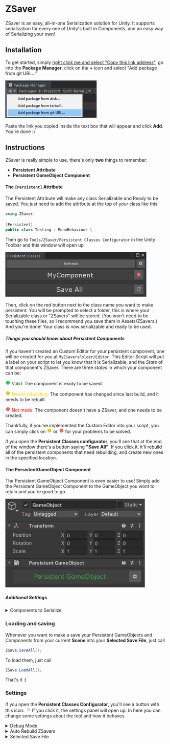 # ZSaver
ZSaver is an easy, all-in-one Serialization solution for Unity. It supports serialization for every one of Unity's built in Components, and an easy way of Serializing your own!
## Installation
To get started, simply [right click me and select "Copy this link address"](https://github.com/Ziplaw/ZSave.git), go into the **Package Manager**, click on the **+** icon and select "Add package from git URL..."

 ![no image :(](Scripts/Editor/Resources/README/package_manager_tut.png)

 Paste the link you copied inside the text box that will appear and click **Add**.
You're done :)
## Instructions
ZSaver is really simple to use, there's only **two** things to remember:

 - **Persistent Attribute**
 - **Persistent GameObject Component**

#### The ```[Persistent]``` Attribute
The Persistent Attribute will make any class Serializable and Ready to be saved. You just need to add the attribute at the top of your class like this:
```cs
using ZSaver;

[Persistent]
public class Testing : MonoBehaviour {
```
Then go to ```Tools/ZSaver/Persistent Classes Configurator``` in the Unity Toolbar and this window will open up

 ![no image :(](Scripts/Editor/Resources/README/configurator_tut.png)

Then, click on the red button next to the class name you want to make persistent.
You will be prompted to select a folder, this is where your Serializable class or "ZSavers" will be stored. (You won't need to be touching these files, so I recommend you save them in Assets/ZSavers.)
And you're done! Your class is now serializable and ready to be used.
##### Things you should know about Persistent Components
If you haven't created an Custom Editor for your persistent component, one will be created for you at ```MyZSaversFolder/Editor```.
This Editor Script will put a label on your script to let you know that it is Serializable, and the _State_ of that component's ZSaver.
There are three _states_ in which your component can be:

![no image :(](Scripts/Editor/Resources/valid.png) <span style="color: green;">Valid:</span> The component is ready to be saved.

![no image :(](Scripts/Editor/Resources/needs_rebuilding.png) <span style="color: gold;">Needs rebuilding:</span> The component has changed since last build, and it needs to be rebuilt.

![no image :(](Scripts/Editor/Resources/not_made.png) <span style="color: red;">Not made:</span> The component doesn't have a ZSaver, and one needs to be created.

Thankfully, if you've implemented the Custom Editor into your script, you can simply click on ![no image :(](Scripts/Editor/Resources/needs_rebuilding.png) or ![no image :(](Scripts/Editor/Resources/not_made.png) for your problems to be solved.

If you open the **Persistent Classes configurator**, you'll see that at the end of the window there's a button saying **"Save All"**. If you click it, it'll rebuild all of the persistent components that need rebuilding, and create new ones in the specified location.

 #### The PersistentGameObject Component
The Persistent GameObject Component is even easier to use!
Simply add the Persistent GameObject Component to the GameObject you wont to retain and you're good to go.

![no image :(](Scripts/Editor/Resources/README/persistent_go_tut.png)

#### 

##### Additional Settings
<details><summary>Components to Serialize</summary>
<p>
If you want to discard any attached Unity Component while saving and loading, simply toggle or untoggle de checks next to the names of the Components, like this!

![no image :(](Scripts/Editor/Resources/README/components_to_serialize.png)
</p>
</details>


### Loading and saving
Whenever you want to make a save your Persistent GameObjects and Components from your current **Scene** into your **Selected Save File**, just call 
```cs
ZSave.SaveAll();
```
To load them, just call 
```cs
ZSave.LoadAll();
```
That's it :)

### Settings
If you open the **Persistent Classes Configurator**, you'll see a button with this icon: ![no image :(](Scripts/Editor/Resources/cog.png)
If you click it, the settings panel will open up. In here you can change some settings about the tool and how it behaves.
<details><summary>Debug Mode</summary>
<p>
 If you turn it on, the Console will dump all the information that gets saved, updated and loaded, so you can look through it in case something unexpected happens.
</p>
</details>

<details><summary>Auto Rebuild ZSavers</summary>
<p>
 This one is self explanatory, if you check this box, every ZSaver will be updated automatically whenever you make changes to the component it refers to.
</p></details>

<details><summary>Selected Save File</summary>
<p>
This is a setting you can change at runtime to select a Save File by index in case you want to support it inside your game. Every save file is stored in
<tt>Application.persistentDataPath/[SaveFileIndex]/[SceneBuildIndex]/</tt>
</p>
 </details>
